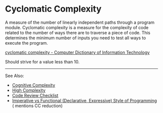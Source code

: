 # Cyclomatic Complexity

A measure of the number of linearly independent paths through a program module. Cyclomatic complexity is a measure for
the complexity of code related to the number of ways there are to traverse a piece of code. This determines the minimum
number of inputs you need to test all ways to execute the program.

[cyclomatic complexity - Computer Dictionary of Information Technology](https://www.computer-dictionary-online.org/definitions-c/cyclomatic-complexity.html)

Should strive for a value less than 10.

---
See Also:

- [Cognitive Complexity](Cognitive-Complexity.md)
- [High Complexity](High-Complexity.md) <!-- Example -->
- [Code Review Checklist](Code-Review-Checklist.md)
- [Imperative vs Functional (Declarative, Expressive) Style of Programming](Imperative-vs-Functional-Declarative-Expressive-Style-of-Programming.md) (
  mentions CC reduction)